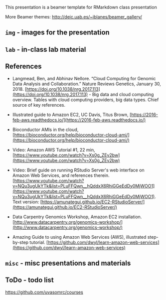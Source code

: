This presentation is a beamer template for RMarkdown class presentation

More Beamer themes: http://deic.uab.es/~iblanes/beamer_gallery/

## `img` - images for the presentation

## `lab` - in-class lab material

## References

- Langmead, Ben, and Abhinav Nellore. “Cloud Computing for Genomic Data Analysis and Collaboration.” Nature Reviews Genetics, January 30, 2018. [https://doi.org/10.1038/nrg.2017.113](https://doi.org/10.1038/nrg.2017.113) - Big data and cloud computing overview. Tables with cloud computing providers, big data types. Chief source of key references.

- Illustrated guide to Amazon EC2, UC Davis, Titus Brown, [https://2016-feb-aws.readthedocs.io/](https://2016-feb-aws.readthedocs.io/)
- Bioconductor AMIs in the cloud, [https://bioconductor.org/help/bioconductor-cloud-ami/](https://bioconductor.org/help/bioconductor-cloud-ami/)

- Video: Amazon AWS Tutorial #1, 22 min, [https://www.youtube.com/watch?v=Xs0g_ZEv2bw](https://www.youtube.com/watch?v=Xs0g_ZEv2bw)
- Video: Brief guide on running RStudio Server's web interface on Amazon Web Services, and references therein. [https://www.youtube.com/watch?v=NQu3ugUkYTk&list=PLuFFQwn__hQddxX6RhiGGeEdDy0MjWOO1](https://www.youtube.com/watch?v=NQu3ugUkYTk&list=PLuFFQwn__hQddxX6RhiGGeEdDy0MjWOO1). Text version: [https://amunategui.github.io/EC2-RStudioServer/](https://amunategui.github.io/EC2-RStudioServer/)

- Data Carpentry Genomics Workshop, Amazon EC2 installation. [http://www.datacarpentry.org/genomics-workshop/](http://www.datacarpentry.org/genomics-workshop/)

- Amazing Guide to using Amazon Web Services (AWS), illustrated step-by-step tutorial. [https://github.com/dwyl/learn-amazon-web-services](https://github.com/dwyl/learn-amazon-web-services)

## `misc` - misc presentations and materials


## ToDo - todo list

https://github.com/uvasomrc/courses
